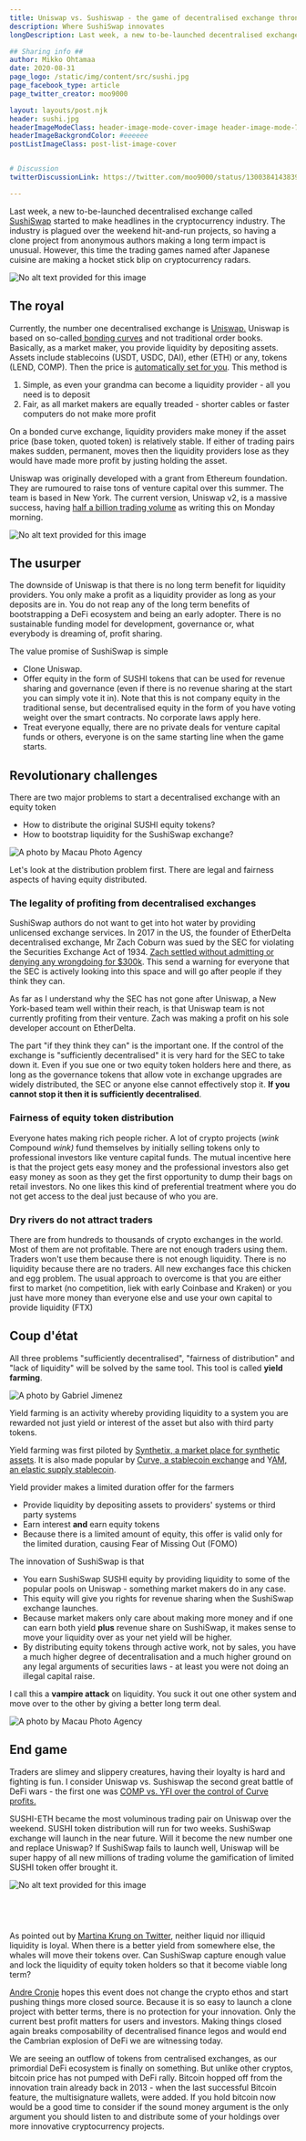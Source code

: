 ```yaml
---
title: Uniswap vs. Sushiswap - the game of decentralised exchange thrones
description: Where SushiSwap innovates
longDescription: Last week, a new to-be-launched decentralised exchange called SushiSwap started to make headlines in the cryptocurrency industry. The industry is plagued over the weekend hit-and-run projects, so having a clone project from anonymous authors making a long term impact is unusual. However, this time the trading games named after Japanese cuisine are making a hocket stick blip on cryptocurrency radars.

## Sharing info ##
author: Mikko Ohtamaa
date: 2020-08-31
page_logo: /static/img/content/src/sushi.jpg
page_facebook_type: article
page_twitter_creator: moo9000

layout: layouts/post.njk
header: sushi.jpg
headerImageModeClass: header-image-mode-cover-image header-image-mode-700 header-image-text-white
headerImageBackgrondColor: #eeeeee
postListImageClass: post-list-image-cover


# Discussion
twitterDiscussionLink: https://twitter.com/moo9000/status/1300384143839240193

---
```


  <div><p>Last week, a new to-be-launched decentralised exchange called <a href="https://medium.com/sushiswap/the-sushiswap-project-c4049ea9941e" target="_blank">SushiSwap</a> started to make headlines in the cryptocurrency industry. The industry is plagued over the weekend hit-and-run projects, so having a clone project from anonymous authors making a long term impact is unusual. However, this time the trading games named after Japanese cuisine are making a hocket stick blip on cryptocurrency radars.</p><div class="slate-resizable-image-embed slate-image-embed__resize-full-width"><img alt="No alt text provided for this image" data-media-urn="urn:li:digitalmediaAsset:C4D12AQF32pSm01zAHQ" src="https://media-exp1.licdn.com/dms/image/C4D12AQF32pSm01zAHQ/article-inline_image-shrink_1000_1488/0?e=1608163200&amp;v=beta&amp;t=SrTIwJ2G0NwAVQo_FR76AXAJlunx50JjfZwBWTwn1nI"></div><h2>The royal</h2><p>Currently, the number one decentralised exchange is <a href="https://uniswap.com/" target="_blank">Uniswap.</a> Uniswap is based on so-called<a href="https://medium.com/@pintail/understanding-uniswap-returns-cc593f3499ef" target="_blank"> bonding curves</a> and not traditional order books. Basically, as a market maker, you provide liquidity by depositing assets. Assets include stablecoins (USDT, USDC, DAI), ether (ETH) or any, tokens (LEND, COMP). Then the price is <a href="https://medium.com/@pintail/understanding-uniswap-returns-cc593f3499ef" target="_blank">automatically set for you</a>. This method is</p><ol><li>Simple, as even your grandma can become a liquidity provider - all you need is to deposit</li><li>Fair, as all market makers are equally treaded - shorter cables or faster computers do not make more profit</li></ol><p>On a bonded curve exchange, liquidity providers make money if the asset price (base token, quoted token) is relatively stable. If either of trading pairs makes sudden, permanent, moves then the liquidity providers lose as they would have made more profit by justing holding the asset.</p><p>Uniswap was originally developed with a grant from Ethereum foundation. They are rumoured to raise tons of venture capital over this summer. The team is based in New York. The current version, Uniswap v2, is a massive success, having <a href="https://www.coingecko.com/en/exchanges/uniswap" target="_blank">half a billion trading volume</a> as writing this on Monday morning.</p><div class="slate-resizable-image-embed slate-image-embed__resize-full-width"><img alt="No alt text provided for this image" data-media-urn="urn:li:digitalmediaAsset:C4D12AQG0BAkNYwSBOQ" src="https://media-exp1.licdn.com/dms/image/C4D12AQG0BAkNYwSBOQ/article-inline_image-shrink_1000_1488/0?e=1608163200&amp;v=beta&amp;t=-bPT9zgeh1RSk2BdtfmA65ZplwyxEvs87IoQ33XhKR4"></div><h2>The usurper</h2><p>The downside of Uniswap is that there is no long term benefit for liquidity providers. You only make a profit as a liquidity provider as long as your deposits are in. You do not reap any of the long term benefits of bootstrapping a DeFi ecosystem and being an early adopter. There is no sustainable funding model for development, governance or, what everybody is dreaming of, profit sharing.</p><p>The value promise of SushiSwap is simple</p><ul><li>Clone Uniswap.</li><li>Offer equity in the form of SUSHI tokens that can be used for revenue sharing and governance (even if there is no revenue sharing at the start you can simply vote it in). Note that this is not company equity in the traditional sense, but decentralised equity in the form of you have voting weight over the smart contracts. No corporate laws apply here.</li><li>Treat everyone equally, there are no private deals for venture capital funds or others, everyone is on the same starting line when the game starts.</li></ul><h2>Revolutionary challenges</h2><p>There are two major problems to start a decentralised exchange with an equity token</p><ul><li>How to distribute the original SUSHI equity tokens?</li><li>How to bootstrap liquidity for the SushiSwap exchange?</li></ul><div class="slate-resizable-image-embed slate-image-embed__resize-full-width"><img alt="A photo by Macau Photo Agency" data-media-urn="urn:li:digitalmediaAsset:C4D12AQGiiR0ubEDlUA" src="https://media-exp1.licdn.com/dms/image/C4D12AQGiiR0ubEDlUA/article-inline_image-shrink_1000_1488/0?e=1608163200&amp;v=beta&amp;t=GwS_8BotLddVH0F9LYiZSPDzUkfMoToBSFx2fOU0lmI"></div><p>Let's look at the distribution problem first. There are legal and fairness aspects of having equity distributed.</p><h3>The legality of profiting from decentralised exchanges</h3><p>SushiSwap authors do not want to get into hot water by providing unlicensed exchange services. In 2017 in the US, the founder of EtherDelta decentralised exchange, Mr Zach Coburn was sued by the SEC for violating the Securities Exchange Act of 1934. <a href="https://www.sec.gov/news/press-release/2018-258" target="_blank">Zach settled without admitting or denying any wrongdoing for $300k</a>. This send a warning for everyone that the SEC is actively looking into this space and will go after people if they think they can.</p><p>As far as I understand why the SEC has not gone after Uniswap, a New York-based team well within their reach, is that Uniswap team is not currently profiting from their venture. Zach was making a profit on his sole developer account on EtherDelta.</p><p>The part "if they think they can" is the important one. If the control of the exchange is "sufficiently decentralised" it is very hard for the SEC to take down it. Even if you sue one or two equity token holders here and there, as long as the governance tokens that allow vote in exchange upgrades are widely distributed, the SEC or anyone else cannot effectively stop it. <strong>If you cannot stop it then it is sufficiently decentralised</strong>.</p><h3>Fairness of equity token distribution</h3><p>Everyone hates making rich people richer. A lot of crypto projects (<em>wink</em> Compound <em>wink)</em> fund themselves by initially selling tokens only to professional investors like venture capital funds. The mutual incentive here is that the project gets easy money and the professional investors also get easy money as soon as they get the first opportunity to dump their bags on retail investors. No one likes this kind of preferential treatment where you do not get access to the deal just because of who you are.</p><h3>Dry rivers do not attract traders</h3><p>There are from hundreds to thousands of crypto exchanges in the world. Most of them are not profitable. There are not enough traders using them. Traders won't use them because there is not enough liquidity. There is no liquidity because there are no traders. All new exchanges face this chicken and egg problem. The usual approach to overcome is that you are either first to market (no competition, liek with early Coinbase and Kraken) or you just have more money than everyone else and use your own capital to provide liquidity (FTX)</p><h2>Coup d'état</h2><p>All three problems "sufficiently decentralised", "fairness of distribution" and "lack of liquidity" will be solved by the same tool. This tool is called <strong>yield farming</strong>.</p><div class="slate-resizable-image-embed slate-image-embed__resize-full-width"><img alt="A photo by Gabriel Jimenez" data-media-urn="urn:li:digitalmediaAsset:C4D12AQHWy1J0rGEI-Q" src="https://media-exp1.licdn.com/dms/image/C4D12AQHWy1J0rGEI-Q/article-inline_image-shrink_1000_1488/0?e=1608163200&amp;v=beta&amp;t=v9Q3s46XBJDagFZ_9BwakRJD1arnN0sSW8CIlRebDh0"></div><p>Yield farming is an activity whereby providing liquidity to a system you are rewarded not just yield or interest of the asset but also with third party tokens.</p><p>Yield farming was first piloted by <a href="https://www.synthetix.io/" target="_blank">Synthetix, a market place for synthetic assets</a>. It is also made popular by <a href="https://curve.fi" target="_blank">Curve, a stablecoin exchange</a> and Y<a href="https://yam.finance" target="_blank">AM, an elastic supply stablecoin</a>.</p><p>Yield provider makes a limited duration offer for the farmers</p><ul><li>Provide liquidity by depositing assets to providers' systems or third party systems</li><li>Earn interest <strong>and</strong> earn equity tokens</li><li>Because there is a limited amount of equity, this offer is valid only for the limited duration, causing Fear of Missing Out (FOMO)</li></ul><p>The innovation of SushiSwap is that</p><ul><li>You earn SushiSwap SUSHI equity by providing liquidity to some of the popular pools on Uniswap - something market makers do in any case.</li><li>This equity will give you rights for revenue sharing when the SushiSwap exchange launches.</li><li>Because market makers only care about making more money and if one can earn both yield <strong>plus</strong> revenue share on SushiSwap, it makes sense to move your liquidity over as your net yield will be higher.</li><li>By distributing equity tokens through active work, not by sales, you have a much higher degree of decentralisation and a much higher ground on any legal arguments of securities laws - at least you were not doing an illegal capital raise.</li></ul><p>I call this a <strong>vampire attack</strong> on liquidity. You suck it out one other system and move over to the other by giving a better long term deal.</p><div class="slate-resizable-image-embed slate-image-embed__resize-full-width"><img alt="A photo by Macau Photo Agency" data-media-urn="urn:li:digitalmediaAsset:C4D12AQEpX7pVOi_RiQ" src="https://media-exp1.licdn.com/dms/image/C4D12AQEpX7pVOi_RiQ/article-inline_image-shrink_1000_1488/0?e=1608163200&amp;v=beta&amp;t=bl2hN2c7tA8fjLyhVwkjnwrQIJLHySdqrrIaJQCLu_o"></div><h2>End game</h2><p>Traders are slimey and slippery creatures, having their loyalty is hard and fighting is fun. I consider Uniswap vs. Sushiswap the second great battle of DeFi wars - the first one was <a href="https://www.linkedin.com/feed/update/urn:li:activity:6702147008406294528/" target="_blank">COMP vs. YFI over the control of Curve profits.</a></p><p>SUSHI-ETH became the most voluminous trading pair on Uniswap over the weekend. SUSHI token distribution will run for two weeks. SushiSwap exchange will launch in the near future. Will it become the new number one and replace Uniswap? If SushiSwap fails to launch well, Uniswap will be super happy of all new millions of trading volume the gamification of limited SUSHI token offer brought it.</p><div class="slate-resizable-image-embed slate-image-embed__resize-full-width"><img alt="No alt text provided for this image" data-media-urn="urn:li:digitalmediaAsset:C4D12AQEy-dpT9AFTQA" src="https://media-exp1.licdn.com/dms/image/C4D12AQEy-dpT9AFTQA/article-inline_image-shrink_1000_1488/0?e=1608163200&amp;v=beta&amp;t=se3tSVHWHE8ljsIMAAziHiXZ5VMfeJdRKicJ6eZGtGE"></div><h2><br></h2><p>As pointed out by <a href="https://twitter.com/martinkrung/status/1298590288781467651" target="_blank">Martina Krung on Twitter</a>, neither liquid nor illiquid liquidity is loyal. When there is a better yield from somewhere else, the whales will move their tokens over. Can SushiSwap capture enough value and lock the liquidity of equity token holders so that it become viable long term?</p><p><a href="https://twitter.com/AndreCronjeTech/status/1299973048494428161" target="_blank">Andre Cronje</a> hopes this event does not change the crypto ethos and start pushing things more closed source. Because it is so easy to launch a clone project with better terms, there is no protection for your innovation. Only the current best profit matters for users and investors. Making things closed again breaks composability of decentralised finance legos and would end the Cambrian explosion of DeFi we are witnessing today.</p><p>We are seeing an outflow of tokens from centralised exchanges, as our primordial DeFi ecosystem is finally on something. But unlike other cryptos, bitcoin price has not pumped with DeFi rally. Bitcoin hopped off from the innovation train already back in 2013 - when the last successful Bitcoin feature, the multisignature wallets, were added. If you hold bitcoin now would be a good time to consider if the sound money argument is the only argument you should listen to and distribute some of your holdings over more innovative cryptocurrency projects.</p><p><br></p></div>